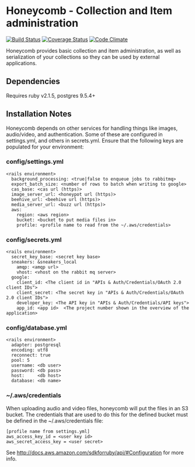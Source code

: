 # Honeycomb - Collection and Item administration

[![Build Status](https://travis-ci.org/ndlib/honeycomb.svg?branch=master)](https://travis-ci.org/ndlib/honeycomb)
[![Coverage Status](https://img.shields.io/coveralls/ndlib/honeycomb.svg)](https://coveralls.io/r/ndlib/honeycomb?branch=master)
[![Code Climate](https://codeclimate.com/github/ndlib/honeycomb/badges/gpa.svg)](https://codeclimate.com/github/ndlib/honeycomb)

Honeycomb provides basic collection and item administration, as well as serialization of your collections so they can be used by external applications.

## Dependencies
Requires ruby v2.1.5, postgres 9.5.4+

## Installation Notes
Honeycomb depends on other services for handling things like images, audio/video, and authentication. Some of these are configured in settings.yml, and others in secrets.yml. Ensure that the following keys are populated for your environment:
### config/settings.yml
```
<rails environment>
  background_processing: <true|false to enqueue jobs to rabbitmq>
  export_batch_size: <number of rows to batch when writing to google>
  cas_base: <cas url (https)>
  image_server_url: <honeypot url (https)>
  beehive_url: <beehive url (https)>
  media_server_url: <buzz url (https)>
  aws:
    region: <aws region>
    bucket: <bucket to put media files in>
    profile: <profile name to read from the ~/.aws/credentials>
```
### config/secrets.yml
```
<rails environment>
  secret_key_base: <secret key base>
  sneakers: &sneakers_local
    amqp: <amqp url>
    vhost: <vhost on the rabbit mq server>
  google:
    client_id: <The client id in "APIs & Auth/Credentials/OAuth 2.0 client IDs">
    client_secret: <The secret key in "APIs & Auth/Credentials/OAuth 2.0 client IDs">
    developer_key: <The API key in "APIs & Auth/Credentials/API keys">
    app_id: <app id>  <The project number shown in the overview of the application>
```
### config/database.yml
```
<rails environment>
  adapter: postgresql
  encoding: utf8
  reconnect: true
  pool: 5
  username: <db user>
  password: <db pass>
  host:     <db host>
  database: <db name>
```

### ~/.aws/credentials
When uploading audio and video files, honeycomb will put the files in an S3 bucket. The credentials that are used to do this for the defined bucket must be defined in the ~/.aws/credentials file:
```
[profile name from settings.yml]
aws_access_key_id = <user key id>
aws_secret_access_key = <user secret>
```
See http://docs.aws.amazon.com/sdkforruby/api/#Configuration for more info.
